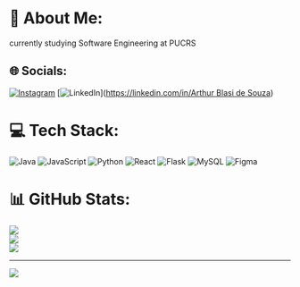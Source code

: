 # 💫 About Me:
currently studying Software Engineering at PUCRS


## 🌐 Socials:
[![Instagram](https://img.shields.io/badge/Instagram-%23E4405F.svg?logo=Instagram&logoColor=white)](https://instagram.com/_blasi) [![LinkedIn](https://img.shields.io/badge/LinkedIn-%230077B5.svg?logo=linkedin&logoColor=white)]([https://linkedin.com/in/Arthur Blasi de Souza](https://www.linkedin.com/in/arthur-blasi-de-souza-b7a526262/)) 

# 💻 Tech Stack:
![Java](https://img.shields.io/badge/java-%23ED8B00.svg?style=for-the-badge&logo=openjdk&logoColor=white) ![JavaScript](https://img.shields.io/badge/javascript-%23323330.svg?style=for-the-badge&logo=javascript&logoColor=%23F7DF1E) ![Python](https://img.shields.io/badge/python-3670A0?style=for-the-badge&logo=python&logoColor=ffdd54) ![React](https://img.shields.io/badge/react-%2320232a.svg?style=for-the-badge&logo=react&logoColor=%2361DAFB) ![Flask](https://img.shields.io/badge/flask-%23000.svg?style=for-the-badge&logo=flask&logoColor=white) ![MySQL](https://img.shields.io/badge/mysql-4479A1.svg?style=for-the-badge&logo=mysql&logoColor=white) ![Figma](https://img.shields.io/badge/figma-%23F24E1E.svg?style=for-the-badge&logo=figma&logoColor=white)
# 📊 GitHub Stats:
![](https://github-readme-stats.vercel.app/api?username=ArthurBlasi&theme=dark&hide_border=false&include_all_commits=false&count_private=false)<br/>
![](https://github-readme-streak-stats.herokuapp.com/?user=ArthurBlasi&theme=dark&hide_border=false)<br/>
![](https://github-readme-stats.vercel.app/api/top-langs/?username=ArthurBlasi&theme=dark&hide_border=false&include_all_commits=false&count_private=false&layout=compact)

---
[![](https://visitcount.itsvg.in/api?id=ArthurBlasi&icon=0&color=11)](https://visitcount.itsvg.in)

<!-- Proudly created with GPRM ( https://gprm.itsvg.in ) -->
